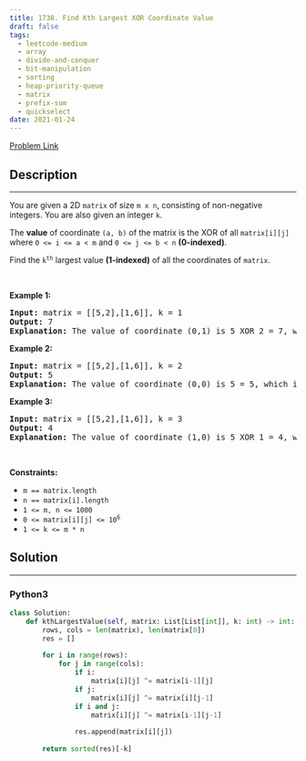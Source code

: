 ```yaml
---
title: 1738. Find Kth Largest XOR Coordinate Value
draft: false
tags: 
  - leetcode-medium
  - array
  - divide-and-conquer
  - bit-manipulation
  - sorting
  - heap-priority-queue
  - matrix
  - prefix-sum
  - quickselect
date: 2021-01-24
---
```


[Problem Link](https://leetcode.com/problems/find-kth-largest-xor-coordinate-value/)

## Description

---
<p>You are given a 2D <code>matrix</code> of size <code>m x n</code>, consisting of non-negative integers. You are also given an integer <code>k</code>.</p>

<p>The <strong>value</strong> of coordinate <code>(a, b)</code> of the matrix is the XOR of all <code>matrix[i][j]</code> where <code>0 &lt;= i &lt;= a &lt; m</code> and <code>0 &lt;= j &lt;= b &lt; n</code> <strong>(0-indexed)</strong>.</p>

<p>Find the <code>k<sup>th</sup></code> largest value <strong>(1-indexed)</strong> of all the coordinates of <code>matrix</code>.</p>

<p>&nbsp;</p>
<p><strong class="example">Example 1:</strong></p>

<pre>
<strong>Input:</strong> matrix = [[5,2],[1,6]], k = 1
<strong>Output:</strong> 7
<strong>Explanation:</strong> The value of coordinate (0,1) is 5 XOR 2 = 7, which is the largest value.
</pre>

<p><strong class="example">Example 2:</strong></p>

<pre>
<strong>Input:</strong> matrix = [[5,2],[1,6]], k = 2
<strong>Output:</strong> 5
<strong>Explanation:</strong> The value of coordinate (0,0) is 5 = 5, which is the 2nd largest value.
</pre>

<p><strong class="example">Example 3:</strong></p>

<pre>
<strong>Input:</strong> matrix = [[5,2],[1,6]], k = 3
<strong>Output:</strong> 4
<strong>Explanation:</strong> The value of coordinate (1,0) is 5 XOR 1 = 4, which is the 3rd largest value.</pre>

<p>&nbsp;</p>
<p><strong>Constraints:</strong></p>

<ul>
	<li><code>m == matrix.length</code></li>
	<li><code>n == matrix[i].length</code></li>
	<li><code>1 &lt;= m, n &lt;= 1000</code></li>
	<li><code>0 &lt;= matrix[i][j] &lt;= 10<sup>6</sup></code></li>
	<li><code>1 &lt;= k &lt;= m * n</code></li>
</ul>


## Solution

---
### Python3
``` py title='find-kth-largest-xor-coordinate-value'
class Solution:
    def kthLargestValue(self, matrix: List[List[int]], k: int) -> int:
        rows, cols = len(matrix), len(matrix[0])
        res = []
        
        for i in range(rows):
            for j in range(cols):
                if i:
                    matrix[i][j] ^= matrix[i-1][j]
                if j:
                    matrix[i][j] ^= matrix[i][j-1]
                if i and j:
                    matrix[i][j] ^= matrix[i-1][j-1]
                
                res.append(matrix[i][j])
                
        return sorted(res)[-k]
```

